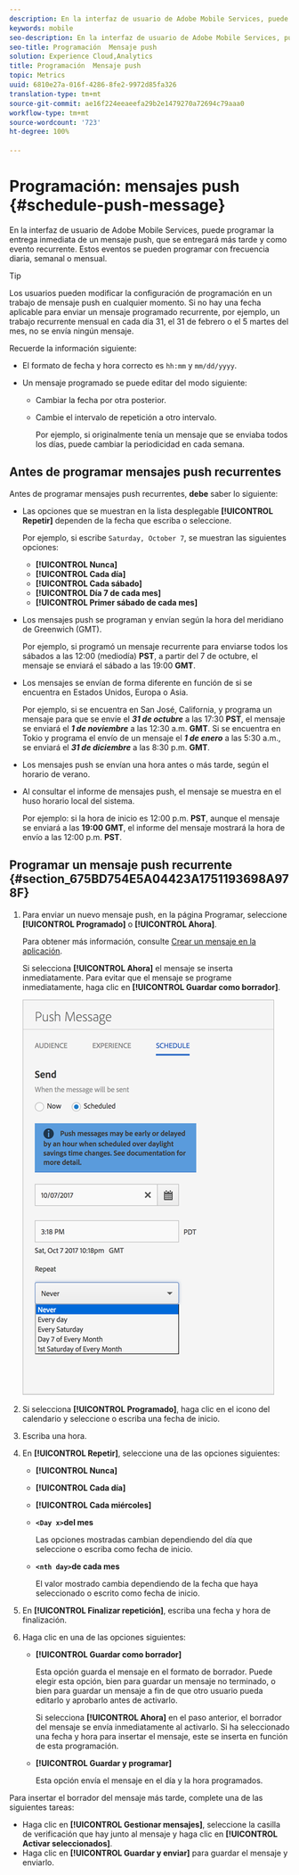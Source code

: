 ```yaml
---
description: En la interfaz de usuario de Adobe Mobile Services, puede programar la entrega inmediata de un mensaje push, que se entregará más tarde y como evento recurrente. Estos eventos se pueden programar con frecuencia diaria, semanal o mensual.
keywords: mobile
seo-description: En la interfaz de usuario de Adobe Mobile Services, puede programar la entrega inmediata de un mensaje push, que se entregará más tarde y como evento recurrente. Estos eventos se pueden programar con frecuencia diaria, semanal o mensual.
seo-title: Programación  Mensaje push
solution: Experience Cloud,Analytics
title: Programación  Mensaje push
topic: Metrics
uuid: 6810e27a-016f-4286-8fe2-9972d85fa326
translation-type: tm+mt
source-git-commit: ae16f224eeaeefa29b2e1479270a72694c79aaa0
workflow-type: tm+mt
source-wordcount: '723'
ht-degree: 100%

---
```



# Programación: mensajes push {#schedule-push-message}

En la interfaz de usuario de Adobe Mobile Services, puede programar la entrega inmediata de un mensaje push, que se entregará más tarde y como evento recurrente. Estos eventos se pueden programar con frecuencia diaria, semanal o mensual.

>[!TIP]
>
>Los usuarios pueden modificar la configuración de programación en un trabajo de mensaje push en cualquier momento. Si no hay una fecha aplicable para enviar un mensaje programado recurrente, por ejemplo, un trabajo recurrente mensual en cada día 31, el 31 de febrero o el 5 martes del mes, no se envía ningún mensaje.

Recuerde la información siguiente:

* El formato de fecha y hora correcto es `hh:mm` y `mm/dd/yyyy`.

* Un mensaje programado se puede editar del modo siguiente:

   * Cambiar la fecha por otra posterior.
   * Cambie el intervalo de repetición a otro intervalo.

      Por ejemplo, si originalmente tenía un mensaje que se enviaba todos los días, puede cambiar la periodicidad en cada semana.

## Antes de programar mensajes push recurrentes

Antes de programar mensajes push recurrentes, **debe** saber lo siguiente:

* Las opciones que se muestran en la lista desplegable **[!UICONTROL Repetir]** dependen de la fecha que escriba o seleccione.

   Por ejemplo, si escribe `Saturday, October 7`, se muestran las siguientes opciones:

   * **[!UICONTROL Nunca]**
   * **[!UICONTROL Cada día]**
   * **[!UICONTROL Cada sábado]**
   * **[!UICONTROL Día 7 de cada mes]**
   * **[!UICONTROL Primer sábado de cada mes]**

* Los mensajes push se programan y envían según la hora del meridiano de Greenwich (GMT).

   Por ejemplo, si programó un mensaje recurrente para enviarse todos los sábados a las 12:00 (mediodía) **PST**, a partir del 7 de octubre, el mensaje se enviará el sábado a las 19:00 **GMT**.
* Los mensajes se envían de forma diferente en función de si se encuentra en Estados Unidos, Europa o Asia.

   Por ejemplo, si se encuentra en San José, California, y programa un mensaje para que se envíe el ***31 de octubre*** a las 17:30 **PST**, el mensaje se enviará el ***1 de noviembre*** a las 12:30 a.m. **GMT**. Si se encuentra en Tokio y programa el envío de un mensaje el ***1 de enero*** a las 5:30 a.m., se enviará el ***31 de diciembre*** a las 8:30 p.m. **GMT**.
* Los mensajes push se envían una hora antes o más tarde, según el horario de verano.
* Al consultar el informe de mensajes push, el mensaje se muestra en el huso horario local del sistema.

   Por ejemplo: si la hora de inicio es 12:00 p.m. **PST**, aunque el mensaje se enviará a las **19:00 GMT**, el informe del mensaje mostrará la hora de envío a las 12:00 p.m. **PST**.

## Programar un mensaje push recurrente {#section_675BD754E5A04423A1751193698A978F}

1. Para enviar un nuevo mensaje push, en la página Programar, seleccione **[!UICONTROL Programado]** o **[!UICONTROL Ahora]**.

   Para obtener más información, consulte [Crear un mensaje en la aplicación](/help/using/in-app-messaging/t-create-push-message/t-create-push-message.md).

   Si selecciona **[!UICONTROL Ahora]** el mensaje se inserta inmediatamente. Para evitar que el mensaje se programe inmediatamente, haga clic en **[!UICONTROL Guardar como borrador]**.

   ![](assets/schedule-push-message.png)

1. Si selecciona **[!UICONTROL Programado]**, haga clic en el icono del calendario y seleccione o escriba una fecha de inicio.
1. Escriba una hora. 
1. En **[!UICONTROL Repetir]**, seleccione una de las opciones siguientes:

   * **[!UICONTROL Nunca]**
   * **[!UICONTROL Cada día]**
   * **[!UICONTROL Cada miércoles]**
   * **`<Day x>`del mes**

      Las opciones mostradas cambian dependiendo del día que seleccione o escriba como fecha de inicio.
   * **`<nth day>`de cada mes**

      El valor mostrado cambia dependiendo de la fecha que haya seleccionado o escrito como fecha de inicio.

1. En **[!UICONTROL Finalizar repetición]**, escriba una fecha y hora de finalización.
1. Haga clic en una de las opciones siguientes:

   * **[!UICONTROL Guardar como borrador]**

      Esta opción guarda el mensaje en el formato de borrador. Puede elegir esta opción, bien para guardar un mensaje no terminado, o bien para guardar un mensaje a fin de que otro usuario pueda editarlo y aprobarlo antes de activarlo.

      Si selecciona **[!UICONTROL Ahora]** en el paso anterior, el borrador del mensaje se envía inmediatamente al activarlo. Si ha seleccionado una fecha y hora para insertar el mensaje, este se inserta en función de esta programación.

   * **[!UICONTROL Guardar y programar]**

      Esta opción envía el mensaje en el día y la hora programados.

Para insertar el borrador del mensaje más tarde, complete una de las siguientes tareas:

* Haga clic en **[!UICONTROL Gestionar mensajes]**, seleccione la casilla de verificación que hay junto al mensaje y haga clic en **[!UICONTROL Activar seleccionados]**.
* Haga clic en **[!UICONTROL Guardar y enviar]** para guardar el mensaje y enviarlo.
